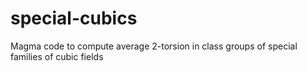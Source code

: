 # special-cubics
Magma code to compute average 2-torsion in class groups of special families of cubic fields
